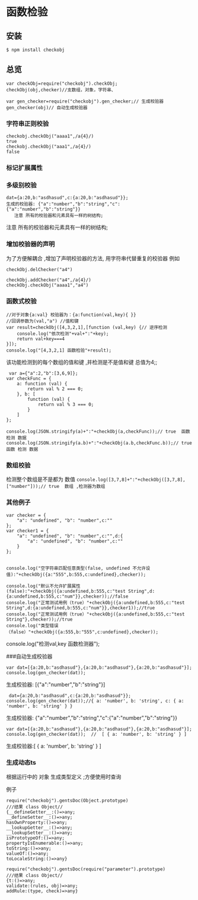 函数检验
====================
## 安装
```
$ npm install checkobj
```
## 总览
```
var checkObj=require("checkobj").checkObj;
checkObj(obj,checker)//支数组，对象，字符串、

var gen_checker=require("checkobj").gen_checker;// 生成校验器
gen_checker(obj)// 自动生成校验器
```
###  字符串正则校验
```(1.10新增)
checkobj.checkObj("aaaa1",/a{4}/)
true
checkobj.checkObj("aaa1",/a{4}/)
false
```
### 标记扩展属性


### 多级别校验

 ```
 dat={a:20,b:"asdhasud",c:{a:20,b:"asdhasud"}};
 生成的校验器: {"a":"number","b":"string","c":{"a":"number","b":"string"}}
    注意 所有的校验器和元素具有一样的树结构;
 ```
  注意 所有的校验器和元素具有一样的树结构;
###  增加校验器的声明
为了方便解耦合 ,增加了声明校验器的方法, 用字符串代替重复的校验器
例如
```
checkObj.delChecker("a4")

checkObj.addChecker("a4",/a{4}/)
checkObj.checkObj("aaaa1","a4")
```


### 函数式校验
```
//对于对象{a:val} 校验器为：{a:function(val,key){ }}  
//回调参数为(val,"a") //值和键
var result=checkObj([4,3,2,1],[function (val,key) {// 逆序检测
    console.log("依次检测"+val+":"+key);
    return val+key===4
}]);
console.log("[4,3,2,1] 函数检验"+result);
```

 该功能检测到的每个数组的值和键 ,并检测是不是值和键 总值为4;;
```
 var a={"a":2,"b":[3,6,9]};
var checkFunc = {
    a: function (val) {
        return val % 2 === 0;
    }, b: [
        function (val) {
            return val % 3 === 0;
        }
    ]
};

console.log(JSON.stringify(a)+":"+checkObj(a,checkFunc));// true  函数 检测 数据
console.log(JSON.stringify(a.b)+":"+checkObj(a.b,checkFunc.b));// true 函数 检测 数据
```
### 数组校验
检测整个数组是不是都为 数值
`console.log([3,7,8]+":"+checkObj([3,7,8],["number"]));// true  数组 ,检测器为数组 `

### 其他例子

```
var checker = {
    "a": "undefined", "b": "number",c:""
};
var checker1 = {
    "a": "undefined", "b": "number",c:"",d:{
        "a": "undefined", "b": "number",c:""
    }
};


console.log("空字符串匹配任意类型(false, undefined 不允许设值):"+checkObj({a:"555",b:555,c:undefined},checker));

console.log("默认不允许扩展属性(false):"+checkObj({a:undefined,b:555,c:"test String",d:{a:undefined,b:555,c:"num"}},checker));//false
console.log("正常测试用例（true）"+checkObj({a:undefined,b:555,c:"test String",d:{a:undefined,b:555,c:"num"}},checker1));//true
console.log("正常测试用例（true）"+checkObj({a:undefined,b:555,c:"test String"},checker));//true
console.log("类型错误（false）"+checkObj({a:555,b:"555",c:undefined},checker));
```


console.log("检测val,key  函数检测器");


###自动生成校验器
```
var dat=[{a:20,b:"asdhasud"},{a:20,b:"asdhasud"},{a:20,b:"asdhasud"}];
console.log(gen_checker(dat));
```
 生成校验器: [{"a":"number","b":"string"}]
```
 dat={a:20,b:"asdhasud",c:{a:20,b:"asdhasud"}};
console.log(gen_checker(dat));//{ a: 'number', b: 'string', c: { a: 'number', b: 'string' } }
```
 生成校验器: {"a":"number","b":"string","c":{"a":"number","b":"string"}}

``` 
var dat=[{a:20,b:"asdhasud"},{a:20,b:"asdhasud"},{a:20,b:"asdhasud"}];
console.log(gen_checker(dat));  //  [ { a: 'number', b: 'string' } ]
``` 

 生成校验器:[ { a: 'number', b: 'string' } ]

### 生成动态ts 

根据运行中的 对象 生成类型定义 ;方便使用时查询

例子
```
require("checkobj").gentsDoc(Object.prototype)
///结果 class Object//
{__defineGetter__:()=>any;
__defineSetter__:()=>any;
hasOwnProperty:()=>any;
__lookupGetter__:()=>any;
__lookupSetter__:()=>any;
isPrototypeOf:()=>any;
propertyIsEnumerable:()=>any;
toString:()=>any;
valueOf:()=>any;
toLocaleString:()=>any}

require("checkobj").gentsDoc(require("parameter").prototype)
///结果 class Object//
{t:()=>any;
validate:(rules, obj)=>any;
addRule:(type, check)=>any}

```